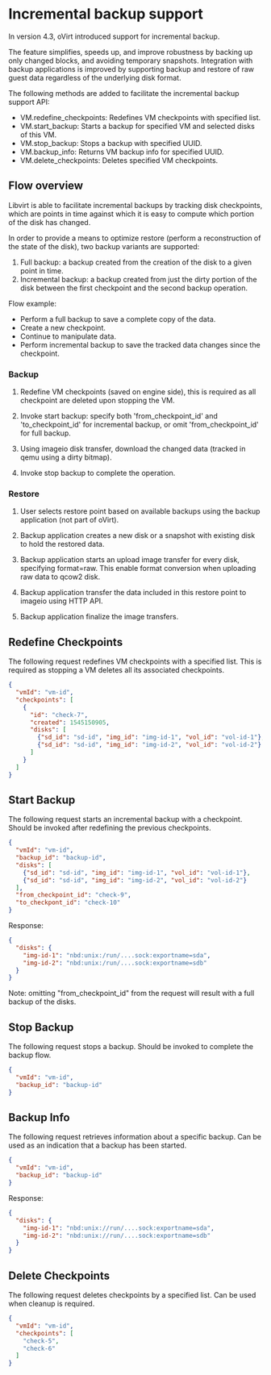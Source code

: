 <!--
SPDX-FileCopyrightText: Red Hat, Inc.
SPDX-License-Identifier: GPL-2.0-or-later
-->

# Incremental backup support

In version 4.3, oVirt introduced support for incremental backup.

The feature simplifies, speeds up, and improve robustness by backing
up only changed blocks, and avoiding temporary snapshots.
Integration with backup applications is improved by supporting
backup and restore of raw guest data regardless of the underlying disk format.

The following methods are added to facilitate the incremental backup support API:
- VM.redefine_checkpoints: Redefines VM checkpoints with specified list.
- VM.start_backup: Starts a backup for specified VM and selected disks of this VM.
- VM.stop_backup: Stops a backup with specified UUID.
- VM.backup_info: Returns VM backup info for specified UUID.
- VM.delete_checkpoints: Deletes specified VM checkpoints.

## Flow overview

Libvirt is able to facilitate incremental backups by tracking disk checkpoints,
which are points in time against which it is easy to compute which portion of
the disk has changed.

In order to provide a means to optimize restore (perform a reconstruction of
the state of the disk), two backup variants are supported:
1. Full backup: a backup created from the creation of the disk to a given
point in time.
1. Incremental backup: a backup created from just the dirty portion of the disk
between the first checkpoint and the second backup operation.

Flow example:
- Perform a full backup to save a complete copy of the data.
- Create a new checkpoint.
- Continue to manipulate data.
- Perform incremental backup to save the tracked data changes since the checkpoint.

### Backup

1. Redefine VM checkpoints (saved on engine side), this is required as all
checkpoint are deleted upon stopping the VM.

2. Invoke start backup: specify both 'from_checkpoint_id' and 'to_checkpoint_id'
for incremental backup, or omit 'from_checkpoint_id' for full backup.

3. Using imageio disk transfer, download the changed data (tracked in qemu
using a dirty bitmap).

4. Invoke stop backup to complete the operation.

### Restore

1. User selects restore point based on available backups using the backup
application (not part of oVirt).

2. Backup application creates a new disk or a snapshot with existing disk
to hold the restored data.

3. Backup application starts an upload image transfer for every disk,
specifying format=raw. This enable format conversion when uploading raw data
to qcow2 disk.

4. Backup application transfer the data included in this restore point to
imageio using HTTP API.

5. Backup application finalize the image transfers.

## Redefine Checkpoints

The following request redefines VM checkpoints with a specified list.
This is required as stopping a VM deletes all its associated checkpoints.

```json
{
  "vmId": "vm-id",
  "checkpoints": [
    {
      "id": "check-7",
      "created": 1545150905,
      "disks": [
        {"sd_id": "sd-id", "img_id": "img-id-1", "vol_id": "vol-id-1"},
        {"sd_id": "sd-id", "img_id": "img-id-2", "vol_id": "vol-id-2"}
      ]
    }
  ]
}
```

## Start Backup

The following request starts an incremental backup with a checkpoint.
Should be invoked after redefining the previous checkpoints.

```json
{
  "vmId": "vm-id",
  "backup_id": "backup-id",
  "disks": [
    {"sd_id": "sd-id", "img_id": "img-id-1", "vol_id": "vol-id-1"},
    {"sd_id": "sd-id", "img_id": "img-id-2", "vol_id": "vol-id-2"}
  ],
  "from_checkpoint_id": "check-9",
  "to_checkpont_id": "check-10"
}
```

Response:
```json
{
  "disks": {
    "img-id-1": "nbd:unix:/run/....sock:exportname=sda",
    "img-id-2": "nbd:unix:/run/....sock:exportname=sdb"
  }
}
```

Note: omitting "from_checkpoint_id" from the request will result
with a full backup of the disks.

## Stop Backup

The following request stops a backup.
Should be invoked to complete the backup flow.

```json
{
  "vmId": "vm-id",
  "backup_id": "backup-id"
}
```

## Backup Info

The following request retrieves information about a specific backup.
Can be used as an indication that a backup has been started.

```json
{
  "vmId": "vm-id",
  "backup_id": "backup-id"
}
```

Response:
```json
{
  "disks": {
    "img-id-1": "nbd:unix://run/....sock:exportname=sda",
    "img-id-2": "nbd:unix://run/....sock:exportname=sdb"
  }
}
```

## Delete Checkpoints

The following request deletes checkpoints by a specified list.
Can be used when cleanup is required.

```json
{
  "vmId": "vm-id",
  "checkpoints": [
    "check-5",
    "check-6"
  ]
}
```